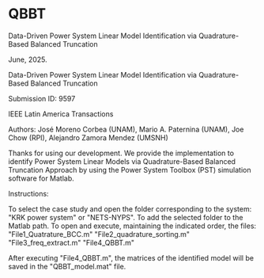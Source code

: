 # QBBT
Data-Driven Power System Linear Model Identification via Quadrature-Based Balanced Truncation

June, 2025.

Data-Driven Power System Linear Model Identification via Quadrature-Based Balanced Truncation

Submission ID: 9597

IEEE Latin America Transactions

Authors: José Moreno Corbea (UNAM), Mario A. Paternina (UNAM), Joe Chow (RPI), Alejandro Zamora Mendez (UMSNH)


Thanks for using our development. We provide the implementation to identify Power System Linear Models via Quadrature-Based Balanced Truncation Approach by using the Power System Toolbox (PST) simulation software for Matlab.

Instructions:

To select the case study and open the folder corresponding to the system: "KRK power system" or "NETS-NYPS".
To add the selected folder to the Matlab path.
To open and execute, maintaining the indicated order, the files:
"File1_Quatrature_BCC.m"
"File2_quadrature_sorting.m"
"File3_freq_extract.m"
"File4_QBBT.m"

After executing "File4_QBBT.m", the matrices of the identified model will be saved in the "QBBT_model.mat" file.
